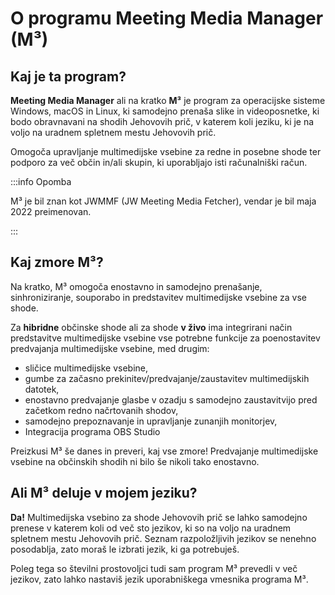 # O programu Meeting Media Manager (M³)

## Kaj je ta program?

**Meeting Media Manager** ali na kratko **M³** je program za operacijske sisteme Windows, macOS in Linux, ki samodejno prenaša slike in videoposnetke, ki bodo obravnavani na shodih Jehovovih prič, v katerem koli jeziku, ki je na voljo na uradnem spletnem mestu Jehovovih prič.

Omogoča upravljanje multimedijske vsebine za redne in posebne shode ter podporo za več občin in/ali skupin, ki uporabljajo isti računalniški račun.

:::info Opomba

M³ je bil znan kot JWMMF (JW Meeting Media Fetcher), vendar je bil maja 2022 preimenovan.

:::

## Kaj zmore M³?

Na kratko, M³ omogoča enostavno in samodejno prenašanje, sinhroniziranje, souporabo in predstavitev multimedijske vsebine za vse shode.

Za **hibridne** občinske shode ali za shode **v živo** ima integrirani način predstavitve multimedijske vsebine vse potrebne funkcije za poenostavitev predvajanja multimedijske vsebine, med drugim:

- sličice multimedijske vsebine,
- gumbe za začasno prekinitev/predvajanje/zaustavitev multimedijskih datotek,
- enostavno predvajanje glasbe v ozadju s samodejno zaustavitvijo pred začetkom redno načrtovanih shodov,
- samodejno prepoznavanje in upravljanje zunanjih monitorjev,
- Integracija programa OBS Studio

<!-- As for fully **remote** congregation Zoom meetings, the inbuilt MP4 conversion feature in M³ enables you to share media files of all types easily, using Zoom's native MP4 sharing feature. -->

Preizkusi M³ še danes in preveri, kaj vse zmore! Predvajanje multimedijske vsebine na občinskih shodih ni bilo še nikoli tako enostavno.

## Ali M³ deluje v mojem jeziku?

**Da!** Multimedijska vsebino za shode Jehovovih prič se lahko samodejno prenese v katerem koli od več sto jezikov, ki so na voljo na uradnem spletnem mestu Jehovovih prič. Seznam razpoložljivih jezikov se nenehno posodablja, zato moraš le izbrati jezik, ki ga potrebuješ.

Poleg tega so številni prostovoljci tudi sam program M³ prevedli v več jezikov, zato lahko nastaviš jezik uporabniškega vmesnika programa M³.
